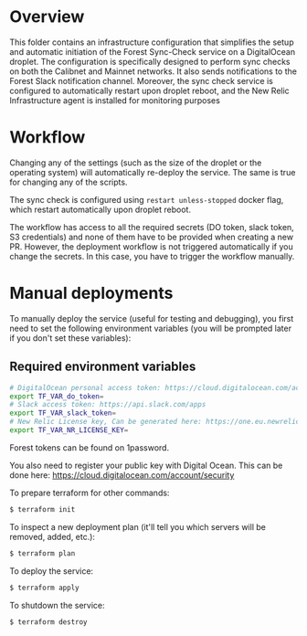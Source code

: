 # Overview

This folder contains an infrastructure configuration that simplifies the setup and automatic initiation of the Forest Sync-Check service on a DigitalOcean droplet. The configuration is specifically designed to perform sync checks on both the Calibnet and Mainnet networks. It also sends notifications to the Forest Slack notification channel. Moreover, the sync check service is configured to automatically restart upon droplet reboot, and the New Relic Infrastructure agent is installed for monitoring purposes

# Workflow

Changing any of the settings (such as the size of the droplet or the operating
system) will automatically re-deploy the service. The same is true for changing
any of the scripts.

The sync check is configured using `restart unless-stopped` docker flag, 
which restart automatically upon droplet reboot.

The workflow has access to all the required secrets (DO token, slack token, S3
credentials) and none of them have to be provided when creating a new PR.
However, the deployment workflow is not triggered automatically if you change
the secrets. In this case, you have to trigger the workflow manually.

# Manual deployments

To manually deploy the service (useful for testing and debugging), you first
need to set the following environment variables (you will be prompted later if
you don't set these variables):

## Required environment variables

```bash
# DigitalOcean personal access token: https://cloud.digitalocean.com/account/api/tokens
export TF_VAR_do_token=
# Slack access token: https://api.slack.com/apps
export TF_VAR_slack_token=
# New Relic License key, Can be generated here: https://one.eu.newrelic.com/admin-portal/api-keys/home
export TF_VAR_NR_LICENSE_KEY=
```

Forest tokens can be found on 1password.

You also need to register your public key with Digital Ocean. This can be done
here: https://cloud.digitalocean.com/account/security

To prepare terraform for other commands:
```bash
$ terraform init
```

To inspect a new deployment plan (it'll tell you which servers will be removed,
added, etc.):
```bash
$ terraform plan
```

To deploy the service:
```bash
$ terraform apply
```

To shutdown the service:
```bash
$ terraform destroy
```

